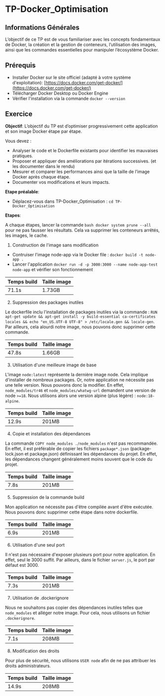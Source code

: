 # TP-Docker_Optimisation

## Informations Générales

L’objectif de ce TP est de vous familiariser avec les concepts fondamentaux de Docker, la création et la gestion de conteneurs, l’utilisation des images, ainsi que les commandes essentielles pour manipuler l’écosystème Docker.

## Prérequis

- Installer Docker sur le site officiel (adapté à votre système d'exploitation): [https://docs.docker.com/get-docker/](https://docs.docker.com/get-docker/)
- Télécharger Docker Desktop ou Docker Engine
- Vérifier l'installation via la commande `docker --version`

## Exercice

**Objectif**: L’objectif du TP est d’optimiser progressivement cette application et son image Docker étape par étape.

Vous devez :

- Analyser le code et le Dockerfile existants pour identifier les mauvaises pratiques.
- Proposer et appliquer des améliorations par itérations successives. (et les documenter dans le rendu)
- Mesurer et comparer les performances ainsi que la taille de l’image Docker après
  chaque étape.
- Documenter vos modifications et leurs impacts.

**Etape préalable**:

- Déplacez-vous dans TP-Docker_Optimisation : `cd TP-Docker_Optimisation`

**Etapes**:

A chaque étapes, lancer la commande `bash docker system prune --all` pour ne pas fausser les résultats. Cela va supprimer les conteneurs arrêtés, les images, le cache.

1. Construction de l'image sans modification

- Contruiser l'image node-app via le Docker file : `docker build -t node-app .`
- Lancer l'application `docker run -d -p 3000:3000 --name node-app-test node-app` et vérifier son fonctionnement

| Temps build | Taille image |
| ----------- | ------------ |
| 71.1s       | 1.73GB       |

2. Suppression des packages inutiles

Le dockerfile inclu l'installation de packages inutiles via la commande :
`RUN apt-get update && apt-get install -y build-essential ca-certificates locales && echo "en_US.UTF-8 UTF-8" > /etc/locale.gen && locale-gen`. Par ailleurs, cela alourdi notre image, nous pouvons donc supprimer cette commande.

| Temps build | Taille image |
| ----------- | ------------ |
| 47.8s       | 1.66GB       |

3. Utilisation d'une meilleure image de base

L'image `node:latest` représente la dernière image node. Cela implique d'installer de nombreux packages. Or, notre application ne nécessite pas une telle version. Nous pouvons donc la modifier. En effet, `node_modules/tr46` et `node_modules/whatwg-url` demandent une version de node `>=18`. Nous utilisons alors une version alpine (plus légère) : `node:18-alpine`.

| Temps build | Taille image |
| ----------- | ------------ |
| 12.9s       | 201MB        |

4. Copie et installation des dépendances

La commande `COPY node_modules ./node_modules` n'est pas recommandée. En effet, il est préférable de copier les fichiers `package*.json` (package-lock.json et package.json) définissant les dépendances du projet. En effet, les dépendances changent généralement moins souvent que le code du projet.

| Temps build | Taille image |
| ----------- | ------------ |
| 7.8s        | 201MB        |

5. Suppression de la commande build

Mon application ne nécessite pas d'être compilée avant d'être exécutée. Nous pouvons donc supprimer cette étape dans notre dockerfile.

| Temps build | Taille image |
| ----------- | ------------ |
| 6.9s        | 201MB        |

6. Utilisation d'une seul port

Il n'est pas nécessaire d'exposer plusieurs port pour notre application. En effet, seul le 3000 suffit. Par ailleurs, dans le fichier `server.js`, le port par défaut est 3000.

| Temps build | Taille image |
| ----------- | ------------ |
| 7.3s        | 201MB        |

7. Utilisation de .dockerignore

Nous ne souhaitons pas copier des dépendances inutiles telles que `node_modules` et alléger notre image. Pour cela, nous utilisons un fichier `.dockerignore`.

| Temps build | Taille image |
| ----------- | ------------ |
| 7.1s        | 208MB        |

8. Modification des droits

Pour plus de sécurité, nous utilisons `USER node` afin de ne pas attribuer les droits administrateurs.

| Temps build | Taille image |
| ----------- | ------------ |
| 14.9s       | 208MB        |
